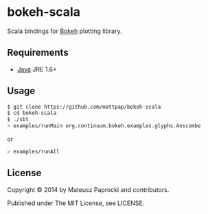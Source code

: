 # bokeh-scala

Scala bindings for [Bokeh](http://bokeh.pydata.org) plotting library.

## Requirements

* [Java](http://wwww.java.com) JRE 1.6+

## Usage

```bash
$ git clone https://github.com/mattpap/bokeh-scala
$ cd bokeh-scala
$ ./sbt
> examples/runMain org.continuum.bokeh.examples.glyphs.Anscombe
```
or
```bash
> examples/runAll
```

## License

Copyright &copy; 2014 by Mateusz Paprocki and contributors.

Published under The MIT License, see LICENSE.
